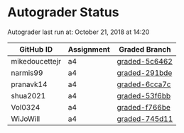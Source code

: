 # Autograder Status
Autograder last run at: October 21, 2018 at 14:20

| GitHub ID | Assignment | Graded Branch |
|-----------|------------|---------------|
| mikedoucettejr | a4 | [graded-5c6462](https://github.com/Fall2018COMP401-001/a4-mikedoucettejr/tree/graded-5c6462) | 
| narmis99 | a4 | [graded-291bde](https://github.com/Fall2018COMP401-001/a4-narmis99/tree/graded-291bde) | 
| pranavk14 | a4 | [graded-6cca7c](https://github.com/Fall2018COMP401-001/a4-pranavk14/tree/graded-6cca7c) | 
| shua2021 | a4 | [graded-53f6bb](https://github.com/Fall2018COMP401-001/a4-shua2021/tree/graded-53f6bb) | 
| Vol0324 | a4 | [graded-f766be](https://github.com/Fall2018COMP401-001/a4-Vol0324/tree/graded-f766be) | 
| WiJoWill | a4 | [graded-745d11](https://github.com/Fall2018COMP401-001/a4-WiJoWill/tree/graded-745d11) | 
